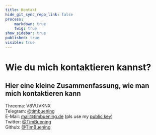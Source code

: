 ```yaml
---
title: Kontakt
hide_git_sync_repo_link: false
process:
    markdown: true
    twig: true
show_sidebar: true
published: true
visible: true
---
```


# Wie du mich kontaktieren kannst? 
## Hier eine kleine Zusammenfassung, wie man mich kontaktieren kann  

Threema: V8VUVKNX  
Telegram: [@timbuening](https://t.me/timbuening)  
E-Mail: mail@timbuening.de (pls use my [public key](https://keybase.io/timbuening))  
Twitter: [@TimBuening](https://twitter.com/TimBuening)  
Github: [@TimBuening](https://github.com/timbuening)  